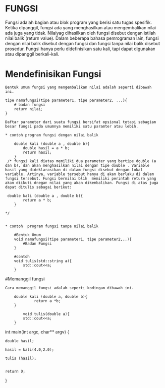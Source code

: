 # FUNGSI

Fungsi adalah  bagian atau blok program yang berisi satu tugas spesifik. Ketika dipanggil, fungsi ada yang menghasilkan atau mengembalikan nilai ada juga yang tidak.
Nilaiyag dihasilkan oleh fungsi disebut dengan istilah nilai balik (return value). Dalam beberapa bahasa pemrograman lain, fungsi dengan nilai balik disebut dengan fungsi dan fungsi tanpa nilai balik disebut prosedur. Fungsi hanya perlu didefinisikan satu kali, tapi dapat digunakan atau dipanggil berkali-kali.

# Mendefinisikan Fungsi
    Bentuk umum fungsi yang mengembalikan nilai adalah seperti dibawah ini.

    tipe namafungsi(tipe parameter1, tipe parameter2, ...){
        # badan fungsi
        return nilai;
    }

    Daftar parameter dari suatu fungsi bersifat opsional tetapi sebagian besar fungsi pada umumnya memiliki satu paramter atau lebih.

    * contoh program fungsi dengan nilai balik

        double kali (double a , double b){
            double hasil = a * b;
            return hasil;
        }
     /* fungsi kali diatas memiliki dua parameter yang bertipe double (a dan b), dan akan menghasilkan nilai dengan tipe double . Variable hasil yang dideklarasikan di dalam fungsi disebut dengan lokal variable. Artinya, variable tersebut hanya di akan berlaku di dalam fungsi tersebut. Fungsi bernilai blik  memiliki perintah return yang akan diikuti dnegan nilai yang akan dikembalikan. Fungsi di atas juga dapat ditulis sebagai berikut:

     double kali (double a , double b){
            return a * b;
        } 

    */


    * contoh  program fungsi tanpa nilai balik

        #Bentuk Umum
        void namafungsi(tipe parameter1, tipe parameter2,..){
            #Badan Fungsi
        }

        #contoh
        void tulis(std::string a){
            std::cout<<a;
        }
#Memanggil fungsi

    Cara memanggil fungsi adalah seperti kodingan dibawah ini.

        double kali (double a, double b){
	             return a *b;
        }

            void tulis(double a){
            std::cout<<a;
        }



int main(int argc, char** argv) {
	
	
	double hasil;
	
	hasil = kali(4.0,2.0);
	
	tulis (hasil);
	
	
	return 0;
}




    

